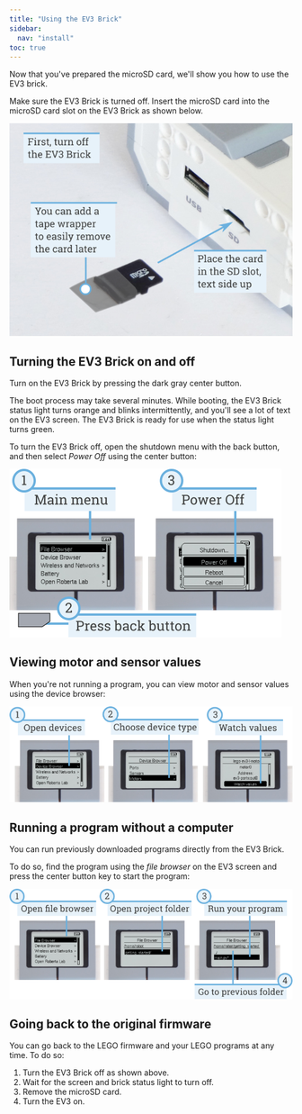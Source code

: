 ```yaml
---
title: "Using the EV3 Brick"
sidebar:
  nav: "install"
toc: true
---
```


Now that you've prepared the microSD card, we'll show you how to use the EV3
brick.

Make sure the EV3 Brick is turned off. Insert the microSD card
into the microSD card slot on the EV3 Brick as shown below.

![](/assets/images/sd_label.png)


## Turning the EV3 Brick on and off

Turn on the EV3 Brick by pressing the dark gray center button.

The boot process may take several minutes. While booting, the EV3 Brick status
light turns orange and blinks intermittently, and you'll see a lot of text on
the EV3 screen. The EV3 Brick is ready for use when the status light turns
green.

To turn the EV3 Brick off, open the shutdown menu with the back button, and
then select *Power Off* using the center button:

![](/assets/images/onoff_label.png)

## Viewing motor and sensor values

When you're not running a program, you can view motor and sensor values using
the device browser:

![](/assets/images/devicebrowser_label.png)

## Running a program without a computer

You can run previously downloaded programs directly from the EV3 Brick.

To do so, find the program using the *file browser* on the EV3 screen and press
the center button key to start the program:

![](/assets/images/manualrun_label.png)

## Going back to the original firmware

You can go back to the LEGO firmware and your LEGO programs at any time. To
do so:

1. Turn the EV3 Brick off as shown above.
2. Wait for the screen and brick status light to turn off.
3. Remove the microSD card.
4. Turn the EV3 on.
